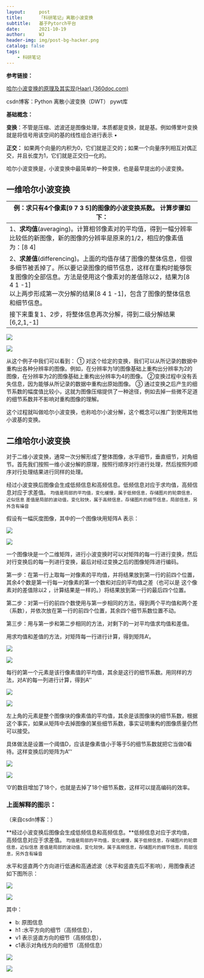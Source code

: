 ```yaml
---
layout:     post
title:      「科研笔记」离散小波变换
subtitle:   基于Pytorch平台
date:       2021-10-19
author:     WJ
header-img: img/post-bg-hacker.png
catalog: false
tags:
    - 科研笔记
---
```




**参考链接：**

 [哈尔小波变换的原理及其实现(Haar) (360doc.com)](http://www.360doc.com/content/13/0925/12/10724725_316957631.shtml) 

csdn博客：Python 离散小波变换（DWT） pywt库

**基础概念：**

 **变换**：不管是压缩、滤波还是图像处理，本质都是变换，就是基。例如傅里叶变换就是将信号用该空间的基的线性组合进行表示 • 

**正交：** 如果两个向量的内积为0，它们就是正交的；如果一个向量序列相互对偶正交，并且长度为1，它们就是正交归一化的。 



哈尔小波变换是，小波变换中最简单的一种变换，也是最早提出的小波变换。

## 一维哈尔小波变换

| 例：求只有4个像素[9 7 3 5]的图像的小波变换系数。 计算步骤如下： |
| ------------------------------------------------------------ |
| 1、**求均值**(averaging)。计算相邻像素对的平均值，得到一幅分辨率比较低的新图像，新的图像的分辨率是原来的1/2，相应的像素值为：[8 4] |
| 2、**求差值**(differencing)。上面的均值存储了图像的整体信息，但很多细节被丢掉了。所以要记录图像的细节信息，这样在重构时能够恢复图像的全部信息。方法是使用这个像素对的差值除以2，结果为[8 4 1 -1]<br/>以上两步形成第一次分解的结果[8 4 1 -1]，包含了图像的整体信息和细节信息。 |
| 接下来重复1、2步，将整体信息再次分解，得到二级分解结果[6,2,1,-1] |



![]({{site.baseurl}}/img-post/科研笔记/2021-10-19-【科研笔记】离散小波变换/table1.png)

![](..//img-post/科研笔记/2021-10-19-【科研笔记】离散小波变换/table1.png)

从这个例子中我们可以看到：
① 对这个给定的变换，我们可以从所记录的数据中重构出各种分辨率的图像。例如，在分辨率为1的图像基础上重构出分辨率为2的图像，在分辨率为2的图像基础上重构出分辨率为4的图像。
②变换过程中没有丢失信息，因为能够从所记录的数据中重构出原始图像。
③ 通过变换之后产生的细节系数的幅度值比较小，这就为图像压缩提供了一种途径，例如去掉一些微不足道的细节系数并不影响对重构图像的理解。

这个过程就叫做哈尔小波变换，也称哈尔小波分解，这个概念可以推广到使用其他小波基的变换。

## 二维哈尔小波变换

​        对于二维小波变换，通常一次分解形成了整体图像，水平细节，垂直细节，对角细节。首先我们按照一维小波分解的原理，按照行顺序对行进行处理，然后按照列顺序对行处理结果进行同样的处理。

 经过小波变换后图像会生成低频信息和高频信息。低频信息对应于求均值，高频信息对应于求差值。
`均值是局部的平均值，变化缓慢，属于低频信息，存储图片的轮廓信息，近似信息`
`差值是局部的波动值，变化较快，属于高频信息，存储图片的细节信息，局部信息，另外含有噪音` 

假设有一幅灰度图像，其中的一个图像块用矩阵A 表示：



![]({{site.baseurl}}/img-post/科研笔记/2021-10-19-【科研笔记】离散小波变换/matrix1.png)

![](..//img-post/科研笔记/2021-10-19-【科研笔记】离散小波变换/matrix1.png)

​       一个图像块是一个二维矩阵，进行小波变换时可以对矩阵的每一行进行变换，然后对行变换后的每一列进行变换，最后对经过变换之后的图像矩阵进行编码。

第一步：在第一行上取每一对像素的平均值，并将结果放到第一行的前四个位置，其余4个数是第一行每一对像素的第一个数和对应的平均值之差（也可以是 这个像素对的差值除以2 ，计算结果是一样的。）将结果放到第一行的最后四个位置。

第二步：对第一行的前四个数使用与第一步相同的方法，得到两个平均值和两个差（系数），并依次放在第一行的前四个位置，其余四个细节系数位置不动。

第三步：用与第一步和第二步相同的方法，对剩下的一对平均值求均值和差值。

用求均值和差值的方法，对矩阵每一行进行计算，得到矩阵A‘。



![]({{site.baseurl}}/img-post/科研笔记/2021-10-19-【科研笔记】离散小波变换/matrix2.png)

![](..//img-post/科研笔记/2021-10-19-【科研笔记】离散小波变换/matrix2.png)

每行的第一个元素是该行像素值的平均值，其余是这行的细节系数。用同样的方法，对A’的每一列进行计算，得到A''



![]({{site.baseurl}}/img-post/科研笔记/2021-10-19-【科研笔记】离散小波变换/matrix3.png)

![](..//img-post/科研笔记/2021-10-19-【科研笔记】离散小波变换/matrix3.png)

左上角的元素是整个图像块的像素值的平均值，其余是该图像块的细节系数，根据这个事实，如果从矩阵中去掉图像的某些细节系数，事实证明重构的图像质量仍然可以接受。

具体做法是设置一个阈值D，应该是像素值小于等于5的细节系数就把它当做0看待。这样变换后的矩阵为A‘’‘



![]({{site.baseurl}}/img-post/科研笔记/2021-10-19-【科研笔记】离散小波变换/matrix4.png)

![](..//img-post/科研笔记/2021-10-19-【科研笔记】离散小波变换/matrix4.png)

’0‘的数目增加了18个，也就是去掉了18个细节系数，这样可以提高编码的效率。

### 上面解释的图示：

（来自csdn博客：）

 **经过小波变换后图像会生成低频信息和高频信息。**低频信息对应于求均值，高频信息对应于求差值。
`均值是局部的平均值，变化缓慢，属于低频信息，存储图片的轮廓信息，近似信息`
`差值是局部的波动值，变化较快，属于高频信息，存储图片的细节信息，局部信息，另外含有噪音` 

 水平和竖直两个方向进行低通和高通滤波（水平和竖直先后不影响），用图像表述如下图所示： 

![]({{site.baseurl}}/img-post/科研笔记/2021-10-19-【科研笔记】离散小波变换/image1.png)

![](..//img-post/科研笔记/2021-10-19-【科研笔记】离散小波变换/image1.png)

其中：

- b: 原图信息
- h1 :水平方向的细节（高频信息），
- v1 表示竖直方向的细节（高频信息），
- c1表示对角线方向的细节（高频信息）



![]({{site.baseurl}}/img-post/科研笔记/2021-10-19-【科研笔记】离散小波变换/image2.png)

![](..//img-post/科研笔记/2021-10-19-【科研笔记】离散小波变换/image2.png)